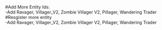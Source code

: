 #Add More Entity Ids: <br />
-Add Ravager, Villager_V2, Zombie Villager V2, Pillager, Wandering Trader <br />
#Resgister more entity <br />
-Add Ravager, Villager_V2, Zombie Villager V2, Pillager, Wandering Trader
